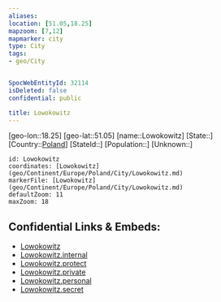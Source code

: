 ```yaml
---
aliases: 
location: [51.05,18.25]
mapzoom: [7,12] 
mapmarker: city 
type: City
tags:
- geo/City


SpocWebEntityId: 32114
isDeleted: false
confidential: public

title: Lowokowitz
---
```

[geo-lon::18.25]
[geo-lat::51.05]
[name::Lowokowitz]
[State::]
[Country::[Poland](geo/Continent/Europe/Poland.md)]
[StateId::]
[Population::]
[Unknown::]


```leaflet
id: Lowokowitz
coordinates: [Lowokowitz](geo/Continent/Europe/Poland/City/Lowokowitz.md)
markerFile: [Lowokowitz](geo/Continent/Europe/Poland/City/Lowokowitz.md)
defaultZoom: 11 
maxZoom: 18
```


## Confidential Links & Embeds: 
- [Lowokowitz](../../../../../../_public/geo/Continent/Europe/Poland/City/Lowokowitz.md) 
- [Lowokowitz.internal](../../../../../../_internal/geo/Continent/Europe/Poland/City/Lowokowitz.internal.md) 
- [Lowokowitz.protect](../../../../../../_protect/geo/Continent/Europe/Poland/City/Lowokowitz.protect.md) 
- [Lowokowitz.private](../../../../../../_private/geo/Continent/Europe/Poland/City/Lowokowitz.private.md) 
- [Lowokowitz.personal](../../../../../../_personal/geo/Continent/Europe/Poland/City/Lowokowitz.personal.md) 
- [Lowokowitz.secret](../../../../../../_secret/geo/Continent/Europe/Poland/City/Lowokowitz.secret.md) 

